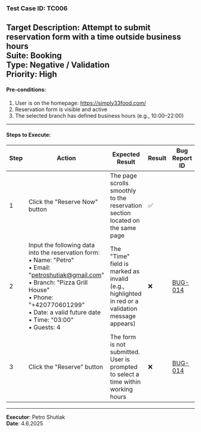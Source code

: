 ### Test Case ID: TC006  
**Target Description**: Attempt to submit reservation form with a time outside business hours  
**Suite**: Booking  
**Type**: Negative / Validation  
**Priority**: High  
---

#### Pre-conditions:
1. User is on the homepage: https://simply33food.com/  
2. Reservation form is visible and active  
3. The selected branch has defined business hours (e.g., 10:00–22:00)  

---

#### Steps to Execute:

| Step | Action | Expected Result | Result | Bug Report ID |
|------|--------|------------------|--------|----------------|
| 1 | Click the "Reserve Now" button | The page scrolls smoothly to the reservation section located on the same page | ✅ | |
| 2 | Input the following data into the reservation form:<br>• Name: "Petro"<br>• Email: "petroshutiak@gmail.com"<br>• Branch: "Pizza Grill House"<br>• Phone: "+420770601299"<br>• Date: a valid future date<br>• Time: "03:00"<br>• Guests: 4 | The "Time" field is marked as invalid (e.g., highlighted in red or a validation message appears) | ❌ | <a href='https://github.com/shutiak/simply33-qa-portfolio/blob/main/bug-reports/bugs/bug14.md'>BUG-014</a> |
| 3 | Click the "Reserve" button | The form is not submitted. User is prompted to select a time within working hours | ❌ | <a href='https://github.com/shutiak/simply33-qa-portfolio/blob/main/bug-reports/bugs/bug14.md'>BUG-014</a> |

---

**Executor**: Petro Shutiak  
**Date**: 4.6.2025  
